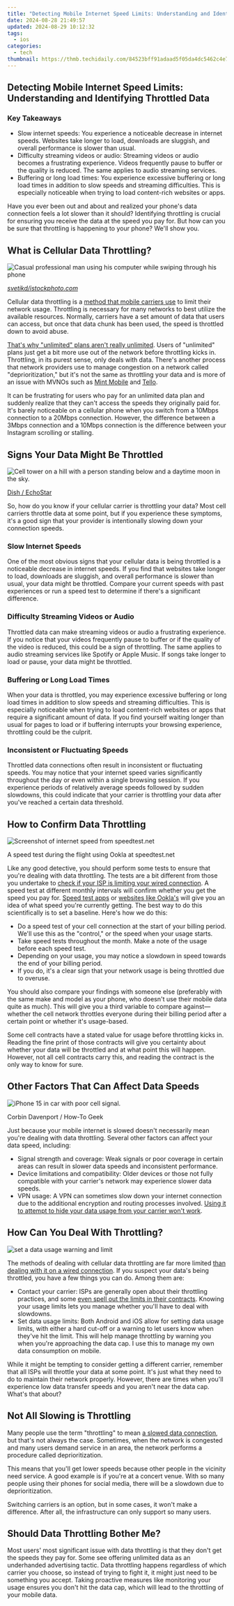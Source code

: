 ```yaml
---
title: "Detecting Mobile Internet Speed Limits: Understanding and Identifying Throttled Data"
date: 2024-08-28 21:49:57
updated: 2024-08-29 10:12:32
tags:
  - ios
categories:
  - tech
thumbnail: https://thmb.techidaily.com/84523bff91adaad5f05da4dc5462c4e758d2c84a6b7c5d09810fe5f525ef9fc4.jpg
---
```


## Detecting Mobile Internet Speed Limits: Understanding and Identifying Throttled Data

### Key Takeaways

* Slow internet speeds: You experience a noticeable decrease in internet speeds. Websites take longer to load, downloads are sluggish, and overall performance is slower than usual.
* Difficulty streaming videos or audio: Streaming videos or audio becomes a frustrating experience. Videos frequently pause to buffer or the quality is reduced. The same applies to audio streaming services.
* Buffering or long load times: You experience excessive buffering or long load times in addition to slow speeds and streaming difficulties. This is especially noticeable when trying to load content-rich websites or apps.

 Have you ever been out and about and realized your phone's data connection feels a lot slower than it should? Identifying throttling is crucial for ensuring you receive the data at the speed you pay for. But how can you be sure that throttling is happening to your phone? We'll show you.

##  What is Cellular Data Throttling?

![Casual professional man using his computer while swiping through his phone](https://static1.howtogeekimages.com/wordpress/wp-content/uploads/2023/03/iStock-495957042.jpg) 

_[svetikd/istockphoto.com](https://www.istockphoto.com/photo/cellular-connection-gm495957042-78295965)_

 Cellular data throttling is a [method that mobile carriers use](https://www.switchful.com/service/internet/resource/what-is-data-throttling) to limit their network usage. Throttling is necessary for many networks to best utilize the available resources. Normally, carriers have a set amount of data that users can access, but once that data chunk has been used, the speed is throttled down to avoid abuse.

[That's why "unlimited" plans aren't really unlimited](https://unlock-android.techidaily.com/in-2024-how-to-unlock-honor-magic-v2-phone-pattern-lock-without-factory-reset-by-drfone-android/). Users of "unlimited" plans just get a bit more use out of the network before throttling kicks in. Throttling, in its purest sense, only deals with data. There's another process that network providers use to manage congestion on a network called "deprioritization," but it's not the same as throttling your data and is more of an issue with MVNOs such as [Mint Mobile](https://howto.techidaily.com/7-solutions-to-fix-error-code-963-on-google-play-of-asus-rog-phone-7-ultimate-drfone-by-drfone-fix-android-problems-fix-android-problems/) and [Tello](https://hardware-tips.techidaily.com/impact-of-american-sanctions-on-deepcools-role-in-fueling-russias-war-resources-against-ukraine/).

 It can be frustrating for users who pay for an unlimited data plan and suddenly realize that they can't access the speeds they originally paid for. It's barely noticeable on a cellular phone when you switch from a 10Mbps connection to a 20Mbps connection. However, the difference between a 3Mbps connection and a 10Mbps connection is the difference between your Instagram scrolling or stalling.

##  Signs Your Data Might Be Throttled

![Cell tower on a hill with a person standing below and a daytime moon in the sky.](https://static1.howtogeekimages.com/wordpress/wp-content/uploads/2024/03/5g.jpg) 

[Dish / EchoStar](https://about.dish.com/2021-02-16-DISH-Expands-Nationwide-5G-Wireless-Infrastructure-with-Seven-New-Tower-Agreements)

 So, how do you know if your cellular carrier is throttling your data? Most cell carriers throttle data at some point, but if you experience these symptoms, it's a good sign that your provider is intentionally slowing down your connection speeds.

###  Slow Internet Speeds

 One of the most obvious signs that your cellular data is being throttled is a noticeable decrease in internet speeds. If you find that websites take longer to load, downloads are sluggish, and overall performance is slower than usual, your data might be throttled. Compare your current speeds with past experiences or run a speed test to determine if there's a significant difference.

###  Difficulty Streaming Videos or Audio

 Throttled data can make streaming videos or audio a frustrating experience. If you notice that your videos frequently pause to buffer or if the quality of the video is reduced, this could be a sign of throttling. The same applies to audio streaming services like Spotify or Apple Music. If songs take longer to load or pause, your data might be throttled.

###  Buffering or Long Load Times

 When your data is throttled, you may experience excessive buffering or long load times in addition to slow speeds and streaming difficulties. This is especially noticeable when trying to load content-rich websites or apps that require a significant amount of data. If you find yourself waiting longer than usual for pages to load or if buffering interrupts your browsing experience, throttling could be the culprit.

###  Inconsistent or Fluctuating Speeds

 Throttled data connections often result in inconsistent or fluctuating speeds. You may notice that your internet speed varies significantly throughout the day or even within a single browsing session. If you experience periods of relatively average speeds followed by sudden slowdowns, this could indicate that your carrier is throttling your data after you've reached a certain data threshold.

##  How to Confirm Data Throttling

![Screenshot of internet speed from speedtest.net](https://static1.howtogeekimages.com/wordpress/wp-content/uploads/2023/10/screenshot-of-internet-speed-from-speedtest-net.png) 

A speed test during the flight using Ookla at speedtest.net

 Like any good detective, you should perform some tests to ensure that you're dealing with data throttling. The tests are a bit different from those you undertake to [check if your ISP is limiting your wired connection](https://tech-haven.techidaily.com/top-4-ai-detection-applications-helping-educators-identify-chatgpt/). A speed test at different monthly intervals will confirm whether you get the speed you pay for. [Speed test apps](https://extra-skills.techidaily.com/new-lightning-fast-windows-photo-inspector/) or [websites like Ookla's](https://www.speedtest.net/) will give you an idea of what speed you're currently getting. The best way to do this scientifically is to set a baseline. Here's how we do this:

* Do a speed test of your cell connection at the start of your billing period. We'll use this as the "control," or the speed when your usage starts.
* Take speed tests throughout the month. Make a note of the usage before each speed test.
* Depending on your usage, you may notice a slowdown in speed towards the end of your billing period.
* If you do, it's a clear sign that your network usage is being throttled due to overuse.

 You should also compare your findings with someone else (preferably with the same make and model as your phone, who doesn't use their mobile data quite as much). This will give you a third variable to compare against—whether the cell network throttles everyone during their billing period after a certain point or whether it's usage-based.

 Some cell contracts have a stated value for usage before throttling kicks in. Reading the fine print of those contracts will give you certainty about whether your data will be throttled and at what point this will happen. However, not all cell contracts carry this, and reading the contract is the only way to know for sure.

##  Other Factors That Can Affect Data Speeds

![iPhone 15 in car with poor cell signal.](https://static1.howtogeekimages.com/wordpress/wp-content/uploads/2024/03/iphone-15-in-car-with-poor-cell-signal-2.jpg) 

Corbin Davenport / How-To Geek

 Just because your mobile internet is slowed doesn't necessarily mean you're dealing with data throttling. Several other factors can affect your data speed, including:

* Signal strength and coverage: Weak signals or poor coverage in certain areas can result in slower data speeds and inconsistent performance.
* Device limitations and compatibility: Older devices or those not fully compatible with your carrier's network may experience slower data speeds.
* VPN usage: A VPN can sometimes slow down your internet connection due to the additional encryption and routing processes involved. [Using it to attempt to hide your data usage from your carrier won't work](https://buynow-help.techidaily.com/dell-xps-13-gen-7-7390-2-in-1-laptop-review-unveiling-the-stunning-versatility-of-an-ultrabook/).

##  How Can You Deal With Throttling?

![set a data usage warning and limit](https://static1.howtogeekimages.com/wordpress/wp-content/uploads/2020/08/7-20.png) 

 The methods of dealing with cellular data throttling are far more limited [than dealing with it on a wired connection](https://video-capture.techidaily.com/2024-approved-dual-display-dynamics-video-recorder-rankings/). If you suspect your data's being throttled, you have a few things you can do. Among them are:

* Contact your carrier: ISPs are generally open about their throttling practices, and some [even spell out the limits in their contracts](https://www.whistleout.com/CellPhones/Guides/unlimited-data-plans-fine-print). Knowing your usage limits lets you manage whether you'll have to deal with slowdowns.
* Set data usage limits: Both Android and iOS allow for setting data usage limits, with either a hard cut-off or a warning to let users know when they've hit the limit. This will help manage throttling by warning you when you're approaching the data cap. I use this to manage my own data consumption on mobile.

 While it might be tempting to consider getting a different carrier, remember that all ISPs will throttle your data at some point. It's just what they need to do to maintain their network properly. However, there are times when you'll experience low data transfer speeds and you aren't near the data cap. What's that about?

##  Not All Slowing is Throttling

 Many people use the term "throttling" to mean [a slowed data connection](https://article-helps.techidaily.com/new-in-2024-diving-deep-into-burst-mode-for-professional-photography/), but that's not always the case. Sometimes, when the network is congested and many users demand service in an area, the network performs a procedure called deprioritization.

 This means that you'll get lower speeds because other people in the vicinity need service. A good example is if you're at a concert venue. With so many people using their phones for social media, there will be a slowdown due to deprioritization.

 Switching carriers is an option, but in some cases, it won't make a difference. After all, the infrastructure can only support so many users.

##  Should Data Throttling Bother Me?

 Most users' most significant issue with data throttling is that they don't get the speeds they pay for. Some see offering unlimited data as an underhanded advertising tactic. Data throttling happens regardless of which carrier you choose, so instead of trying to fight it, it might just need to be something you accept. Taking proactive measures like monitoring your usage ensures you don't hit the data cap, which will lead to the throttling of your mobile data.

<ins class="adsbygoogle"
     style="display:block"
     data-ad-format="autorelaxed"
     data-ad-client="ca-pub-7571918770474297"
     data-ad-slot="1223367746"></ins>



<ins class="adsbygoogle"
     style="display:block"
     data-ad-client="ca-pub-7571918770474297"
     data-ad-slot="8358498916"
     data-ad-format="auto"
     data-full-width-responsive="true"></ins>

